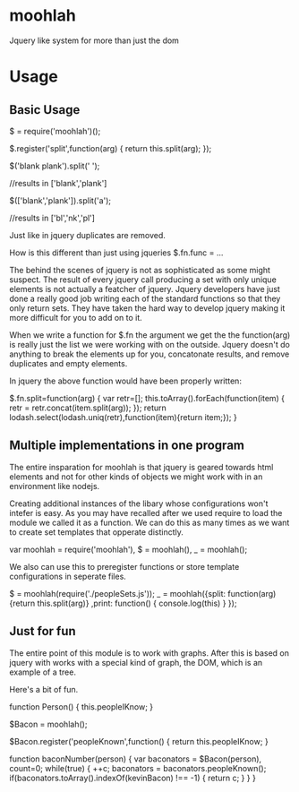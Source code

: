 moohlah
=======

Jquery like system for more than just the dom

Usage
=====

Basic Usage
-----------

$ = require('moohlah')();

$.register('split',function(arg) {
 return this.split(arg);
});

$('blank plank').split(' ');

//results in ['blank','plank']

$(['blank','plank']).split('a');

//results in ['bl','nk','pl']


Just like in jquery duplicates are removed.

How is this different than just using jqueries $.fn.func = ...

The behind the scenes of jquery is not as sophisticated as some might suspect.
The result of every jquery call producing a set with only unique elements is not actually a featcher of jquery.  Jquery developers have just done a really good job writing each of the standard functions so that they only return sets.  They have taken the hard way to develop jquery making it more difficult for you to add on to it.

When we write a function for $.fn the argument we get the the function(arg) is really just the list we were working with on the outside.  Jquery doesn't do anything to break the elements up for you, concatonate results, and remove duplicates and empty elements.

In jquery the above function would have been properly written:

$.fn.split=function(arg) {
 var retr=[];
 this.toArray().forEach(function(item) {
  retr = retr.concat(item.split(arg));
 });
 return lodash.select(lodash.uniq(retr),function(item){return item;});
}


Multiple implementations in one program
---------------------------------------

The entire insparation for moohlah is that jquery is geared towards html elements and not for other kinds of objects we might work with in an environment like nodejs.

Creating additional instances of the libary whose configurations won't intefer is easy.  As you may have recalled after we used require to load the module we called it as a function. We can do this as many times as we want to create set templates that opperate distinctly.

var moohlah = require('moohlah'),
 $ = moohlah(),
 _ = moohlah();

We also can use this to preregister functions or store template configurations in seperate files.

$ = moohlah(require('./peopleSets.js'));
_ = moohlah({split: function(arg) {return this.split(arg)}
            ,print: function() { console.log(this) }
          });

Just for fun
------------

The entire point of this module is to work with graphs.  After this is based on jquery with works with a special kind of graph, the DOM, which is an example of a tree.

Here's a bit of fun.
          
function Person() {
 this.peopleIKnow;
}

$Bacon = moohlah();

$Bacon.register('peopleKnown',function() {
 return this.peopleIKnow;
}

function baconNumber(person) {
 var baconators = $Bacon(person),
  count=0;
 while(true) {
  ++c;
  baconators = baconators.peopleKnown();
  if(baconators.toArray().indexOf(kevinBacon) !== -1) {
   return c;
  }
 }
}





















